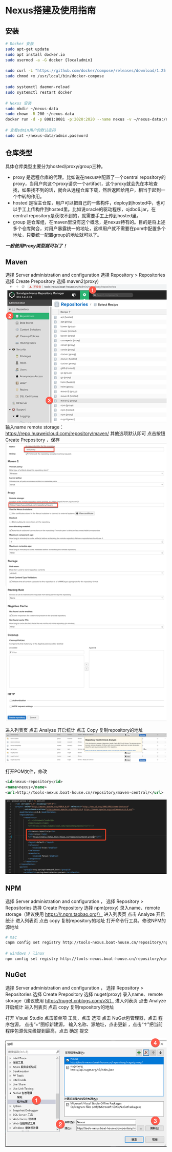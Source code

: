 
# Nexus搭建及使用指南

## 安装
``` Bash
# Docker 安装
sudo apt-get update
sudo apt install docker.io
sudo usermod -a -G docker {localadmin}

sudo curl -L "https://github.com/docker/compose/releases/download/1.25.3/docker-compose-$(uname -s)-$(uname -m)" -o /usr/local/bin/docker-compose
sudo chmod +x /usr/local/bin/docker-compose

sudo systemctl daemon-reload
sudo systemctl restart docker 

# Nexus 安装
sudo mkdir ~/nexus-data 
sudo chown -R 200 ~/nexus-data
docker run -d -p 8081:8081 -p:2020:2020 --name nexus -v ~/nexus-data:/nexus-data sonatype/nexus3

# 查看admin用户的默认密码
sudo cat ~/nexus-data/admin.password
``` 

## 仓库类型
具体仓库类型主要分为hosted/proxy/group三种。
+ proxy 是远程仓库的代理。比如说在nexus中配置了一个central repository的proxy，当用户向这个proxy请求一个artifact，这个proxy就会先在本地查找，如果找不到的话，就会从远程仓库下载，然后返回给用户，相当于起到一个中转的作用。
+ hosted 是宿主仓库，用户可以把自己的一些构件，deploy到hosted中，也可以手工上传构件到hosted里。比如说oracle的驱动程序，ojdbc6.jar，在central repository是获取不到的，就需要手工上传到hosted里。
+ group 是仓库组，在maven里没有这个概念，是nexus特有的。目的是将上述多个仓库聚合，对用户暴露统一的地址，这样用户就不需要在pom中配置多个地址，只要统一配置group的地址就可以了。

***一般使用Proxy类型就可以了！***


## Maven
选择 Server administration and configuration 
选择 Repository > Repositories
选择 Create Prepository
选择 maven2(proxy)
![image.png](images/nexus-guide-01.png)
输入name
remote storage： https://repo.huaweicloud.com/repository/maven/
其他选项默认即可
点击按钮 Create Prepository ，保存
![image.png](images/nexus-guide-02.png)

进入列表页
点击 Analyze 开启统计
点击 Copy 复制repository的地址
![image.png](images/nexus-guide-03.png)

打开POM文件，修改
``` XML
<id>nexus-repository</id>
<name>nexus</name>
<url>http://tools-nexus.boat-house.cn/repository/maven-central/</url>
```
![image.png](images/nexus-guide-pom.png)



## NPM
选择 Server administration and configuration ，
选择 Repository > Repositories
选择 Create Prepository
选择 npm(proxy)
录入name、remote storage（建议使用 https://r.npm.taobao.org/）
进入列表页 点击 Analyze 开启统计
进入列表页 点击 copy 复制repository的地址
打开命令行工具，修改NPM的源地址
``` Bash
# mac 
cnpm config set registry http://tools-nexus.boat-house.cn/repository/npm-proxy/

# windows / linux
npm config set registry http://tools-nexus.boat-house.cn/repository/npm-proxy/
``` 


## NuGet
选择 Server administration and configuration ，
选择 Repository > Repositories
选择 Create Prepository
选择 nuget(proxy)
录入name、remote storage（建议使用 https://nuget.cnblogs.com/v3/）
进入列表页 点击 Analyze 开启统计
进入列表页 点击 copy 复制repository的地址

打开 Visual Studio
点击菜单项 工具，点击 选项
点击 NuGet包管理器，点击 程序包源， 点击“+”图标新建源， 输入名称、源地址，点击更新 ，点击“↑”把当前程序包源优先级提到最高，点击 确定 提交

![image.png](images/nexus-guide-nuget.png)
